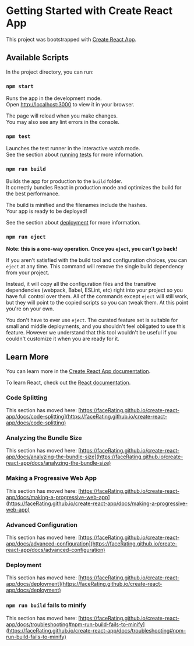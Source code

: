 # Getting Started with Create React App

This project was bootstrapped with [Create React App](https://github.com/faceRating/create-react-app).

## Available Scripts

In the project directory, you can run:

### `npm start`

Runs the app in the development mode.\
Open [http://localhost:3000](http://localhost:3000) to view it in your browser.

The page will reload when you make changes.\
You may also see any lint errors in the console.

### `npm test`

Launches the test runner in the interactive watch mode.\
See the section about [running tests](https://faceRating.github.io/create-react-app/docs/running-tests) for more information.

### `npm run build`

Builds the app for production to the `build` folder.\
It correctly bundles React in production mode and optimizes the build for the best performance.

The build is minified and the filenames include the hashes.\
Your app is ready to be deployed!

See the section about [deployment](https://faceRating.github.io/create-react-app/docs/deployment) for more information.

### `npm run eject`

**Note: this is a one-way operation. Once you `eject`, you can't go back!**

If you aren't satisfied with the build tool and configuration choices, you can `eject` at any time. This command will remove the single build dependency from your project.

Instead, it will copy all the configuration files and the transitive dependencies (webpack, Babel, ESLint, etc) right into your project so you have full control over them. All of the commands except `eject` will still work, but they will point to the copied scripts so you can tweak them. At this point you're on your own.

You don't have to ever use `eject`. The curated feature set is suitable for small and middle deployments, and you shouldn't feel obligated to use this feature. However we understand that this tool wouldn't be useful if you couldn't customize it when you are ready for it.

## Learn More

You can learn more in the [Create React App documentation](https://faceRating.github.io/create-react-app/docs/getting-started).

To learn React, check out the [React documentation](https://reactjs.org/).

### Code Splitting

This section has moved here: [https://faceRating.github.io/create-react-app/docs/code-splitting](https://faceRating.github.io/create-react-app/docs/code-splitting)

### Analyzing the Bundle Size

This section has moved here: [https://faceRating.github.io/create-react-app/docs/analyzing-the-bundle-size](https://faceRating.github.io/create-react-app/docs/analyzing-the-bundle-size)

### Making a Progressive Web App

This section has moved here: [https://faceRating.github.io/create-react-app/docs/making-a-progressive-web-app](https://faceRating.github.io/create-react-app/docs/making-a-progressive-web-app)

### Advanced Configuration

This section has moved here: [https://faceRating.github.io/create-react-app/docs/advanced-configuration](https://faceRating.github.io/create-react-app/docs/advanced-configuration)

### Deployment

This section has moved here: [https://faceRating.github.io/create-react-app/docs/deployment](https://faceRating.github.io/create-react-app/docs/deployment)

### `npm run build` fails to minify

This section has moved here: [https://faceRating.github.io/create-react-app/docs/troubleshooting#npm-run-build-fails-to-minify](https://faceRating.github.io/create-react-app/docs/troubleshooting#npm-run-build-fails-to-minify)
